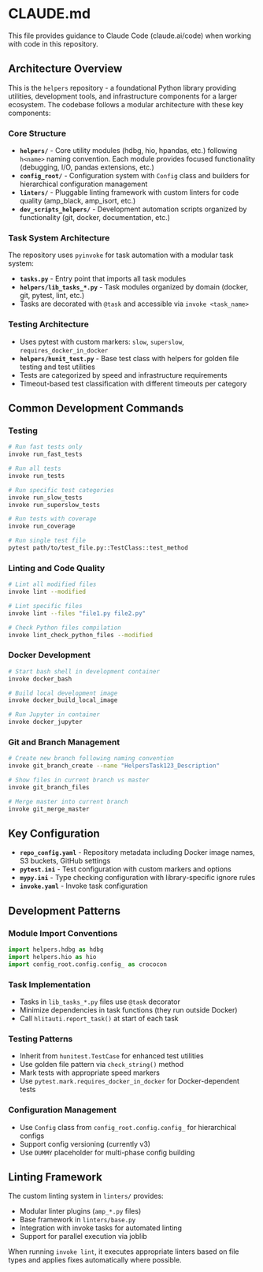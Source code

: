 # CLAUDE.md

This file provides guidance to Claude Code (claude.ai/code) when working with code in this repository.

## Architecture Overview

This is the `helpers` repository - a foundational Python library providing utilities, development tools, and infrastructure components for a larger ecosystem. The codebase follows a modular architecture with these key components:

### Core Structure

- **`helpers/`** - Core utility modules (hdbg, hio, hpandas, etc.) following `h<name>` naming convention. Each module provides focused functionality (debugging, I/O, pandas extensions, etc.)
- **`config_root/`** - Configuration system with `Config` class and builders for hierarchical configuration management
- **`linters/`** - Pluggable linting framework with custom linters for code quality (amp_black, amp_isort, etc.)
- **`dev_scripts_helpers/`** - Development automation scripts organized by functionality (git, docker, documentation, etc.)

### Task System Architecture

The repository uses `pyinvoke` for task automation with a modular task system:
- **`tasks.py`** - Entry point that imports all task modules
- **`helpers/lib_tasks_*.py`** - Task modules organized by domain (docker, git, pytest, lint, etc.)
- Tasks are decorated with `@task` and accessible via `invoke <task_name>`

### Testing Architecture

- Uses pytest with custom markers: `slow`, `superslow`, `requires_docker_in_docker`
- **`helpers/hunit_test.py`** - Base test class with helpers for golden file testing and test utilities
- Tests are categorized by speed and infrastructure requirements
- Timeout-based test classification with different timeouts per category

## Common Development Commands

### Testing
```bash
# Run fast tests only
invoke run_fast_tests

# Run all tests
invoke run_tests

# Run specific test categories
invoke run_slow_tests
invoke run_superslow_tests

# Run tests with coverage
invoke run_coverage

# Run single test file
pytest path/to/test_file.py::TestClass::test_method
```

### Linting and Code Quality
```bash
# Lint all modified files
invoke lint --modified

# Lint specific files
invoke lint --files "file1.py file2.py"

# Check Python files compilation
invoke lint_check_python_files --modified
```

### Docker Development
```bash
# Start bash shell in development container
invoke docker_bash

# Build local development image
invoke docker_build_local_image

# Run Jupyter in container
invoke docker_jupyter
```

### Git and Branch Management
```bash
# Create new branch following naming convention
invoke git_branch_create --name "HelpersTask123_Description"

# Show files in current branch vs master
invoke git_branch_files

# Merge master into current branch
invoke git_merge_master
```

## Key Configuration

- **`repo_config.yaml`** - Repository metadata including Docker image names, S3 buckets, GitHub settings
- **`pytest.ini`** - Test configuration with custom markers and options
- **`mypy.ini`** - Type checking configuration with library-specific ignore rules
- **`invoke.yaml`** - Invoke task configuration

## Development Patterns

### Module Import Conventions
```python
import helpers.hdbg as hdbg
import helpers.hio as hio
import config_root.config.config_ as crococon
```

### Task Implementation
- Tasks in `lib_tasks_*.py` files use `@task` decorator
- Minimize dependencies in task functions (they run outside Docker)
- Call `hlitauti.report_task()` at start of each task

### Testing Patterns
- Inherit from `hunitest.TestCase` for enhanced test utilities
- Use golden file pattern via `check_string()` method
- Mark tests with appropriate speed markers
- Use `pytest.mark.requires_docker_in_docker` for Docker-dependent tests

### Configuration Management
- Use `Config` class from `config_root.config.config_` for hierarchical configs
- Support config versioning (currently v3)
- Use `DUMMY` placeholder for multi-phase config building

## Linting Framework

The custom linting system in `linters/` provides:
- Modular linter plugins (`amp_*.py` files)
- Base framework in `linters/base.py`
- Integration with invoke tasks for automated linting
- Support for parallel execution via joblib

When running `invoke lint`, it executes appropriate linters based on file types and applies fixes automatically where possible.